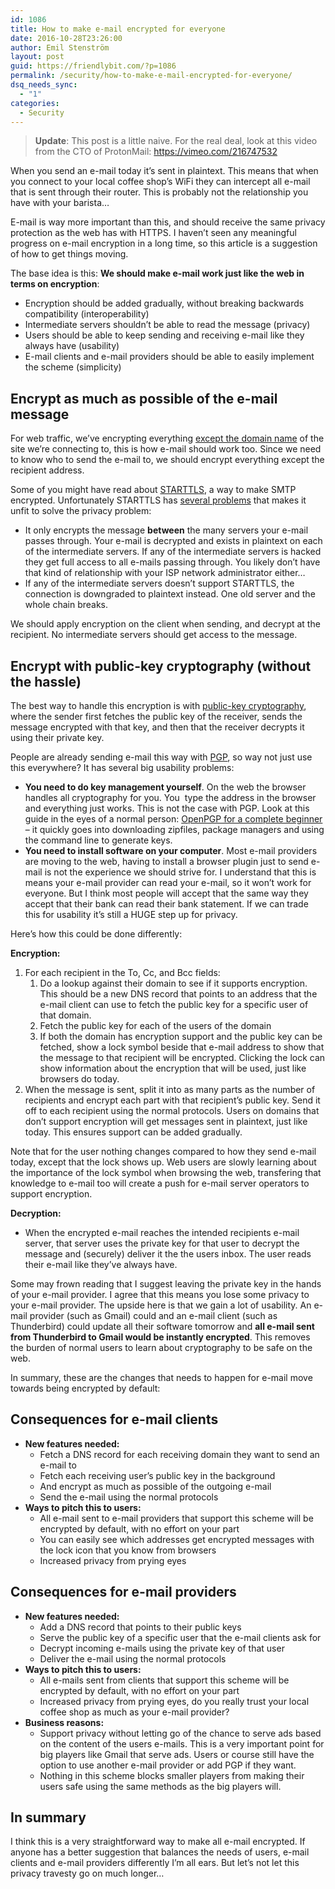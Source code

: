 ```yaml
---
id: 1086
title: How to make e-mail encrypted for everyone
date: 2016-10-28T23:26:00
author: Emil Stenström
layout: post
guid: https://friendlybit.com/?p=1086
permalink: /security/how-to-make-e-mail-encrypted-for-everyone/
dsq_needs_sync:
  - "1"
categories:
  - Security
---
```

> **Update**: This post is a little naive. For the real deal, look at this video from the CTO of ProtonMail: <https://vimeo.com/216747532>

When you send an e-mail today it&#8217;s sent in plaintext. This means that when you connect to your local coffee shop&#8217;s WiFi they can intercept all e-mail that is sent through their router. This is probably not the relationship you have with your barista&#8230;

E-mail is way more important than this, and should receive the same privacy protection as the web has with HTTPS. I haven&#8217;t seen any meaningful progress on e-mail encryption in a long time, so this article is a suggestion of how to get things moving.

The base idea is this: **We should make e-mail work just like the web in terms on encryption**:

  * Encryption should be added gradually, without breaking backwards compatibility (interoperability)
  * Intermediate servers shouldn&#8217;t be able to read the message (privacy)
  * Users should be able to keep sending and receiving e-mail like they always have (usability)
  * E-mail clients and e-mail providers should be able to easily implement the scheme (simplicity)

## Encrypt as much as possible of the e-mail message

For web traffic, we&#8217;ve encrypting everything [except the domain name](https://idea.popcount.org/2012-06-16-dissecting-ssl-handshake/) of the site we&#8217;re connecting to, this is how e-mail should work too. Since we need to know who to send the e-mail to, we should encrypt everything except the recipient address.

Some of you might have read about [STARTTLS](https://en.wikipedia.org/wiki/Opportunistic_TLS), a way to make SMTP encrypted. Unfortunately STARTTLS has [several problems](https://blog.filippo.io/the-sad-state-of-smtp-encryption/) that makes it unfit to solve the privacy problem:

  * It only encrypts the message **between** the many servers your e-mail passes through. Your e-mail is decrypted and exists in plaintext on each of the intermediate servers. If any of the intermediate servers is hacked they get full access to all e-mails passing through. You likely don&#8217;t have that kind of relationship with your ISP network administrator either&#8230;
  * If any of the intermediate servers doesn&#8217;t support STARTTLS, the connection is downgraded to plaintext instead. One old server and the whole chain breaks.

We should apply encryption on the client when sending, and decrypt at the recipient. No intermediate servers should get access to the message.

## Encrypt with public-key cryptography (without the hassle)

The best way to handle this encryption is with [public-key cryptography](https://en.wikipedia.org/wiki/Public-key_cryptography), where the sender first fetches the public key of the receiver, sends the message encrypted with that key, and then that the receiver decrypts it using their private key.

People are already sending e-mail this way with [PGP](https://en.wikipedia.org/wiki/Pretty_Good_Privacy), so way not just use this everywhere? It has several big usability problems:

  * **You need to do key management yourself**. On the web the browser handles all cryptography for you. You  type the address in the browser and everything just works. This is not the case with PGP. Look at this guide in the eyes of a normal person: [OpenPGP for a complete beginner](http://zacharyvoase.com/2009/08/20/openpgp/) &#8211; it quickly goes into downloading zipfiles, package managers and using the command line to generate keys.
  * **You need to install software on your computer**. Most e-mail providers are moving to the web, having to install a browser plugin just to send e-mail is not the experience we should strive for. I understand that this is means your e-mail provider can read your e-mail, so it won&#8217;t work for everyone. But I think most people will accept that the same way they accept that their bank can read their bank statement. If we can trade this for usability it&#8217;s still a HUGE step up for privacy.

Here&#8217;s how this could be done differently:

**Encryption:**

  1. For each recipient in the To, Cc, and Bcc fields:
      1. Do a lookup against their domain to see if it supports encryption. This should be a new DNS record that points to an address that the e-mail client can use to fetch the public key for a specific user of that domain.
      2. Fetch the public key for each of the users of the domain
      3. If both the domain has encryption support and the public key can be fetched, show a lock symbol beside that e-mail address to show that the message to that recipient will be encrypted. Clicking the lock can show information about the encryption that will be used, just like browsers do today.
  2. When the message is sent, split it into as many parts as the number of recipients and encrypt each part with that recipient&#8217;s public key. Send it off to each recipient using the normal protocols. Users on domains that don&#8217;t support encryption will get messages sent in plaintext, just like today. This ensures support can be added gradually.

Note that for the user nothing changes compared to how they send e-mail today, except that the lock shows up. Web users are slowly learning about the importance of the lock symbol when browsing the web, transfering that knowledge to e-mail too will create a push for e-mail server operators to support encryption.

**Decryption:**

  * When the encrypted e-mail reaches the intended recipients e-mail server, that server uses the private key for that user to decrypt the message and (securely) deliver it the the users inbox. The user reads their e-mail like they&#8217;ve always have.

Some may frown reading that I suggest leaving the private key in the hands of your e-mail provider. I agree that this means you lose some privacy to your e-mail provider. The upside here is that we gain a lot of usability. An e-mail provider (such as Gmail) could and an e-mail client (such as Thunderbird) could update all their software tomorrow and **all e-mail sent from Thunderbird to Gmail would be instantly encrypted**. This removes the burden of normal users to learn about cryptography to be safe on the web.

In summary, these are the changes that needs to happen for e-mail move towards being encrypted by default:

## Consequences for e-mail clients

  * **New features needed:**
      * Fetch a DNS record for each receiving domain they want to send an e-mail to
      * Fetch each receiving user&#8217;s public key in the background
      * And encrypt as much as possible of the outgoing e-mail
      * Send the e-mail using the normal protocols
  * **Ways to pitch this to users:**
      * All e-mail sent to e-mail providers that support this scheme will be encrypted by default, with no effort on your part
      * You can easily see which addresses get encrypted messages with the lock icon that you know from browsers
      * Increased privacy from prying eyes

## Consequences for e-mail providers

  * **New features needed:**
      * Add a DNS record that points to their public keys
      * Serve the public key of a specific user that the e-mail clients ask for
      * Decrypt incoming e-mails using the private key of that user
      * Deliver the e-mail using the normal protocols
  * **Ways to pitch this to users:**
      * All e-mails sent from clients that support this scheme will be encrypted by default, with no effort on your part
      * Increased privacy from prying eyes, do you really trust your local coffee shop as much as your e-mail provider?
  * **Business reasons:**
      * Support privacy without letting go of the chance to serve ads based on the content of the users e-mails. This is a very important point for big players like Gmail that serve ads. Users or course still have the option to use another e-mail provider or add PGP if they want.
      * Nothing in this scheme blocks smaller players from making their users safe using the same methods as the big players will.

## In summary

I think this is a very straightforward way to make all e-mail encrypted. If anyone has a better suggestion that balances the needs of users, e-mail clients and e-mail providers differently I&#8217;m all ears. But let&#8217;s not let this privacy travesty go on much longer&#8230;
